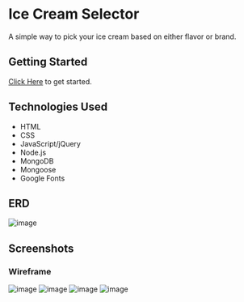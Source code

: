 # Ice Cream Selector
A simple way to pick your ice cream based on either flavor or brand.


## Getting Started
[Click Here](https://seir-ice-creams.herokuapp.com/) to get started.

## Technologies Used
* HTML
* CSS
* JavaScript/jQuery
* Node.js
* MongoDB
* Mongoose
* Google Fonts

## ERD

![image](https://i.imgur.com/maP4SPM.png)

## Screenshots

### Wireframe
![image](https://i.imgur.com/Z6udr2B.png)
![image](https://i.imgur.com/6J2DAot.png)
![image](https://i.imgur.com/B4K8QRY.png)
![image](https://i.imgur.com/QF4jqkU.png)

